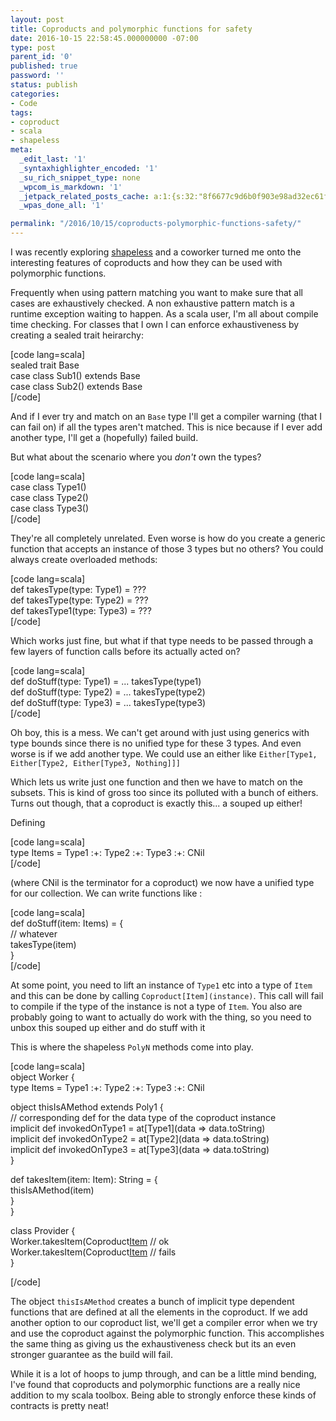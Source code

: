 ```yaml
---
layout: post
title: Coproducts and polymorphic functions for safety
date: 2016-10-15 22:58:45.000000000 -07:00
type: post
parent_id: '0'
published: true
password: ''
status: publish
categories:
- Code
tags:
- coproduct
- scala
- shapeless
meta:
  _edit_last: '1'
  _syntaxhighlighter_encoded: '1'
  _su_rich_snippet_type: none
  _wpcom_is_markdown: '1'
  _jetpack_related_posts_cache: a:1:{s:32:"8f6677c9d6b0f903e98ad32ec61f8deb";a:2:{s:7:"expires";i:1555115004;s:7:"payload";a:3:{i:0;a:1:{s:2:"id";i:4862;}i:1;a:1:{s:2:"id";i:4961;}i:2;a:1:{s:2:"id";i:4905;}}}}
  _wpas_done_all: '1'

permalink: "/2016/10/15/coproducts-polymorphic-functions-safety/"
---
```

I was recently exploring [shapeless](https://github.com/milessabin/shapeless) and a coworker turned me onto the interesting features of coproducts and how they can be used with polymorphic functions.

Frequently when using pattern matching you want to make sure that all cases are exhaustively checked. A non exhaustive pattern match is a runtime exception waiting to happen. As a scala user, I'm all about compile time checking. For classes that I own I can enforce exhaustiveness by creating a sealed trait heirarchy:

[code lang=scala]  
sealed trait Base  
case class Sub1() extends Base  
case class Sub2() extends Base  
[/code]

And if I ever try and match on an `Base` type I'll get a compiler warning (that I can fail on) if all the types aren't matched. This is nice because if I ever add another type, I'll get a (hopefully) failed build.

But what about the scenario where you _don't_ own the types?

[code lang=scala]  
case class Type1()  
case class Type2()  
case class Type3()  
[/code]

They're all completely unrelated. Even worse is how do you create a generic function that accepts an instance of those 3 types but no others? You could always create overloaded methods:

[code lang=scala]  
def takesType(type: Type1) = ???  
def takesType(type: Type2) = ???  
def takesType1(type: Type3) = ???  
[/code]

Which works just fine, but what if that type needs to be passed through a few layers of function calls before its actually acted on?

[code lang=scala]  
def doStuff(type: Type1) = ... takesType(type1)  
def doStuff(type: Type2) = ... takesType(type2)  
def doStuff(type: Type3) = ... takesType(type3)  
[/code]

Oh boy, this is a mess. We can't get around with just using generics with type bounds since there is no unified type for these 3 types. And even worse is if we add another type. We could use an either like `Either[Type1, Either[Type2, Either[Type3, Nothing]]]`

Which lets us write just one function and then we have to match on the subsets. This is kind of gross too since its polluted with a bunch of eithers. Turns out though, that a coproduct is exactly this... a souped up either!

Defining

[code lang=scala]  
type Items = Type1 :+: Type2 :+: Type3 :+: CNil  
[/code]

(where CNil is the terminator for a coproduct) we now have a unified type for our collection. We can write functions like :

[code lang=scala]  
def doStuff(item: Items) = {  
 // whatever  
 takesType(item)  
}  
[/code]

At some point, you need to lift an instance of `Type1` etc into a type of `Item` and this can be done by calling `Coproduct[Item](instance)`. This call will fail to compile if the type of the instance is not a type of `Item`. You also are probably going to want to actually do work with the thing, so you need to unbox this souped up either and do stuff with it

This is where the shapeless `PolyN` methods come into play.

[code lang=scala]  
object Worker {  
 type Items = Type1 :+: Type2 :+: Type3 :+: CNil

object thisIsAMethod extends Poly1 {  
 // corresponding def for the data type of the coproduct instance  
 implicit def invokedOnType1 = at[Type1](data =\> data.toString)  
 implicit def invokedOnType2 = at[Type2](data =\> data.toString)  
 implicit def invokedOnType3 = at[Type3](data =\> data.toString)  
 }

def takesItem(item: Item): String = {  
 thisIsAMethod(item)  
 }  
}

class Provider {  
 Worker.takesItem(Coproduct[Item](Type1()) // ok  
 Worker.takesItem(Coproduct[Item](WrongType()) // fails  
}

[/code]

The object `thisIsAMethod` creates a bunch of implicit type dependent functions that are defined at all the elements in the coproduct. If we add another option to our coproduct list, we'll get a compiler error when we try and use the coproduct against the polymorphic function. This accomplishes the same thing as giving us the exhaustiveness check but its an even stronger guarantee as the build will fail.

While it is a lot of hoops to jump through, and can be a little mind bending, I've found that coproducts and polymorphic functions are a really nice addition to my scala toolbox. Being able to strongly enforce these kinds of contracts is pretty neat!

